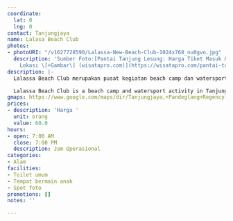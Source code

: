 ```yaml
---
coordinate:
  lat: 0
  lng: 0
contact: Tanjungjaya
name: Lalasa Beach Club
photos:
- photoURI: "/v1627728590/Lalassa-New-Beach-Club-1024x768_nu0gvo.jpg"
  description: 'Sumber Foto:[Pantai Tanjung Lesung: Harga Tiket Masuk & Rute Menuju
    Lokasi \[+Gambar\] (wisatapro.com)](https://wisatapro.com/pantai-tanjung-lesung/)'
description: |-
  Lalassa Beach Club merupakan pusat kegiatan beach camp dan watersport di Tanjung Lesung yang biasanya dikunjungi bersama dengan keluarga maupun teman- teman untuk berlibur serta menikmati sensasi pantai di Tanjung Lesung.

  Lalassa Beach Club is a beach camp and watersport activity in Tanjung Lesung which is usually visited by family and friends for vacations and to enjoy the sensation of the beach in Tanjung Lesung.
gmaps: https://www.google.com/maps/dir/Tanjungjaya,+Pandeglang+Regency,+Banten/LALASSA+NEW+BEACH+CLUB,+Tanjungjaya,+Pandeglang+Regency,+Banten/@-6.4959308,105.6430738,14z/data=!3m1!4b1!4m13!4m12!1m5!1m1!1s0x2e43b63acce06b03:0x942250a7534d42bb!2m2!1d105.652983!2d-6.5115909!1m5!1m1!1s0x2e43c91f17ad4129:0x6309680fdb3316a5!2m2!1d105.658757!2d-6.4804305
prices:
- description: 'Harga '
  unit: orang
  value: 60.0
hours:
- open: 7:00 AM
  close: 7:00 PM
  description: Jam Operasional
categories:
- Alam
facilities:
- Toilet umum
- Tempat bermain anak
- Spot foto
promotions: []
notes: ''

---
```

